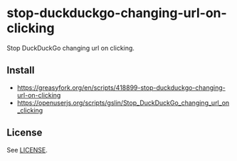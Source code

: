 # stop-duckduckgo-changing-url-on-clicking

Stop DuckDuckGo changing url on clicking.

## Install

* https://greasyfork.org/en/scripts/418899-stop-duckduckgo-changing-url-on-clicking
* https://openuserjs.org/scripts/gslin/Stop_DuckDuckGo_changing_url_on_clicking

## License

See [LICENSE](LICENSE).

